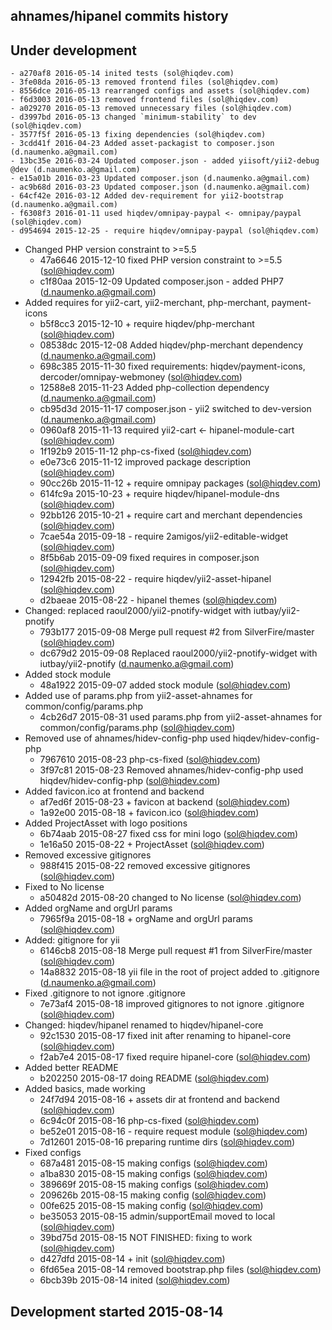 ahnames/hipanel commits history
-------------------------------

## Under development

    - a270af8 2016-05-14 inited tests (sol@hiqdev.com)
    - 3fe08da 2016-05-13 removed frontend files (sol@hiqdev.com)
    - 8556dce 2016-05-13 rearranged configs and assets (sol@hiqdev.com)
    - f6d3003 2016-05-13 removed frontend files (sol@hiqdev.com)
    - a029270 2016-05-13 removed unnecessary files (sol@hiqdev.com)
    - d3997bd 2016-05-13 changed `minimum-stability` to dev (sol@hiqdev.com)
    - 3577f5f 2016-05-13 fixing dependencies (sol@hiqdev.com)
    - 3cdd41f 2016-04-23 Added asset-packagist to composer.json (d.naumenko.a@gmail.com)
    - 13bc35e 2016-03-24 Updated composer.json - added yiisoft/yii2-debug @dev (d.naumenko.a@gmail.com)
    - e15a01b 2016-03-23 Updated composer.json (d.naumenko.a@gmail.com)
    - ac9b68d 2016-03-23 Updated composer.json (d.naumenko.a@gmail.com)
    - 64cf42e 2016-03-12 Added dev-requirement for yii2-bootstrap (d.naumenko.a@gmail.com)
    - f6308f3 2016-01-11 used hiqdev/omnipay-paypal <- omnipay/paypal (sol@hiqdev.com)
    - d954694 2015-12-25 - require hiqdev/omnipay-paypal (sol@hiqdev.com)
- Changed PHP version constraint to >=5.5
    - 47a6646 2015-12-10 fixed PHP version constraint to >=5.5 (sol@hiqdev.com)
    - c1f80aa 2015-12-09 Updated composer.json - added PHP7 (d.naumenko.a@gmail.com)
- Added requires for yii2-cart, yii2-merchant, php-merchant, payment-icons
    - b5f8cc3 2015-12-10 + require hiqdev/php-merchant (sol@hiqdev.com)
    - 08538dc 2015-12-08 Added hiqdev/php-merchant dependency (d.naumenko.a@gmail.com)
    - 698c385 2015-11-30 fixed requirements: hiqdev/payment-icons, dercoder/omnipay-webmoney (sol@hiqdev.com)
    - 12588e8 2015-11-23 Added php-collection dependency (d.naumenko.a@gmail.com)
    - cb95d3d 2015-11-17 composer.json - yii2 switched to dev-version (d.naumenko.a@gmail.com)
    - 0960af8 2015-11-13 required yii2-cart <- hipanel-module-cart (sol@hiqdev.com)
    - 1f192b9 2015-11-12 php-cs-fixed (sol@hiqdev.com)
    - e0e73c6 2015-11-12 improved package description (sol@hiqdev.com)
    - 90cc26b 2015-11-12 + require omnipay packages (sol@hiqdev.com)
    - 614fc9a 2015-10-23 + require hiqdev/hipanel-module-dns (sol@hiqdev.com)
    - 92bb126 2015-10-21 + require cart and merchant dependencies (sol@hiqdev.com)
    - 7cae54a 2015-09-18 - require 2amigos/yii2-editable-widget (sol@hiqdev.com)
    - 8f5b6ab 2015-09-09 fixed requires in composer.json (sol@hiqdev.com)
    - 12942fb 2015-08-22 - require hiqdev/yii2-asset-hipanel (sol@hiqdev.com)
    - d2baeae 2015-08-22 - hipanel themes (sol@hiqdev.com)
- Changed: replaced raoul2000/yii2-pnotify-widget with iutbay/yii2-pnotify
    - 793b177 2015-09-08 Merge pull request #2 from SilverFire/master (sol@hiqdev.com)
    - dc679d2 2015-09-08 Replaced raoul2000/yii2-pnotify-widget with iutbay/yii2-pnotify (d.naumenko.a@gmail.com)
- Added stock module
    - 48a1922 2015-09-07 added stock module (sol@hiqdev.com)
- Added use of params.php from yii2-asset-ahnames for common/config/params.php
    - 4cb26d7 2015-08-31 used params.php from yii2-asset-ahnames for common/config/params.php (sol@hiqdev.com)
- Removed use of ahnames/hidev-config-php used hiqdev/hidev-config-php
    - 7967610 2015-08-23 php-cs-fixed (sol@hiqdev.com)
    - 3f97c81 2015-08-23 Removed ahnames/hidev-config-php used hiqdev/hidev-config-php (sol@hiqdev.com)
- Added favicon.ico at frontend and backend
    - af7ed6f 2015-08-23 + favicon at backend (sol@hiqdev.com)
    - 1a92e00 2015-08-18 + favicon.ico (sol@hiqdev.com)
- Added ProjectAsset with logo positions
    - 6b74aab 2015-08-27 fixed css for mini logo (sol@hiqdev.com)
    - 1e16a50 2015-08-22 + ProjectAsset (sol@hiqdev.com)
- Removed excessive gitignores
    - 988f415 2015-08-22 removed excessive gitignores (sol@hiqdev.com)
- Fixed to No license
    - a50482d 2015-08-20 changed to No license (sol@hiqdev.com)
- Added orgName and orgUrl params
    - 7965f9a 2015-08-18 + orgName and orgUrl params (sol@hiqdev.com)
- Added: gitignore for yii
    - 6146cb8 2015-08-18 Merge pull request #1 from SilverFire/master (sol@hiqdev.com)
    - 14a8832 2015-08-18 yii file in the root of project added to .gitignore (d.naumenko.a@gmail.com)
- Fixed .gitignore to not ignore .gitignore
    - 7e73af4 2015-08-18 improved gitignores to not ignore .gitignore (sol@hiqdev.com)
- Changed: hiqdev/hipanel renamed to hiqdev/hipanel-core
    - 92c1530 2015-08-17 fixed init after renaming to hipanel-core (sol@hiqdev.com)
    - f2ab7e4 2015-08-17 fixed require hipanel-core (sol@hiqdev.com)
- Added better README
    - b202250 2015-08-17 doing README (sol@hiqdev.com)
- Added basics, made working
    - 24f7d94 2015-08-16 + assets dir at frontend and backend (sol@hiqdev.com)
    - 6c94c0f 2015-08-16 php-cs-fixed (sol@hiqdev.com)
    - be52e01 2015-08-16 - require request module (sol@hiqdev.com)
    - 7d12601 2015-08-16 preparing runtime dirs (sol@hiqdev.com)
- Fixed configs
    - 687a481 2015-08-15 making configs (sol@hiqdev.com)
    - a1ba830 2015-08-15 making configs (sol@hiqdev.com)
    - 389669f 2015-08-15 making configs (sol@hiqdev.com)
    - 209626b 2015-08-15 making config (sol@hiqdev.com)
    - 00fe625 2015-08-15 making config (sol@hiqdev.com)
    - be35053 2015-08-15 admin/supportEmail moved to local (sol@hiqdev.com)
    - 39bd75d 2015-08-15 NOT FINISHED: fixing to work (sol@hiqdev.com)
    - d427dfd 2015-08-14 + init (sol@hiqdev.com)
    - 6fd65ea 2015-08-14 removed bootstrap.php files (sol@hiqdev.com)
    - 6bcb39b 2015-08-14 inited (sol@hiqdev.com)

## Development started 2015-08-14


